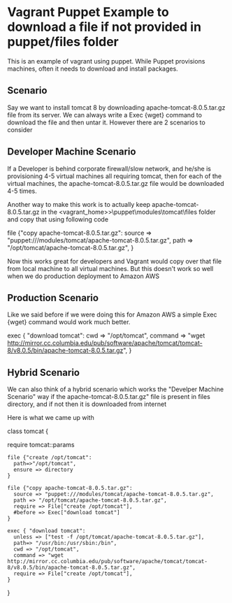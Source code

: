 Vagrant Puppet Example to download a file if not provided in puppet/files folder
==========================
This is an example of vagrant using puppet. While Puppet provisions machines, often it needs to download and install packages.

Scenario
-------
Say we want to install tomcat 8 by downloading apache-tomcat-8.0.5.tar.gz file from its server. We can always write a Exec {wget} command to download the file
and then untar it. However there are 2 scenarios to consider


Developer Machine Scenario
-------
If a Developer is behind corporate firewall/slow network, and he/she is provisioning 4-5 virtual machines all requiring tomcat, then
for each of the virtual machines, the apache-tomcat-8.0.5.tar.gz file would be downloaded 4-5 times.

Another way to make this work is to actually keep apache-tomcat-8.0.5.tar.gz in the <vagrant_home>>\puppet\modules\tomcat\files folder
and copy that using following code

   file {"copy apache-tomcat-8.0.5.tar.gz":
       source => "puppet:///modules/tomcat/apache-tomcat-8.0.5.tar.gz",
       path => "/opt/tomcat/apache-tomcat-8.0.5.tar.gz",
   }

Now this works great for developers and Vagrant would copy over that file from local machine to all virtual machines.
But this doesn't work so well when we do production deployment to Amazon AWS


Production Scenario
----------
Like we said before if we were doing this for Amazon AWS a simple Exec {wget} command would work much better.

  exec { "download tomcat":
     cwd => "/opt/tomcat",
     command => "wget http://mirror.cc.columbia.edu/pub/software/apache/tomcat/tomcat-8/v8.0.5/bin/apache-tomcat-8.0.5.tar.gz",
   }

Hybrid Scenario
-----------
We can also think of a hybrid scenario which works the "Develper Machine Scenario" way if the apache-tomcat-8.0.5.tar.gz" file
is present in files directory, and if not then it is downloaded from internet

Here is what we came up with

  class tomcat {
  
  require tomcat::params
  
    file {"create /opt/tomcat":
      path=>"/opt/tomcat",
      ensure => directory
    }
  
    file {"copy apache-tomcat-8.0.5.tar.gz":
      source => "puppet:///modules/tomcat/apache-tomcat-8.0.5.tar.gz",
      path => "/opt/tomcat/apache-tomcat-8.0.5.tar.gz",
      require => File["create /opt/tomcat"],
      #before => Exec["download tomcat"]
    }
  
    exec { "download tomcat":
      unless => ["test -f /opt/tomcat/apache-tomcat-8.0.5.tar.gz"],
      path=> "/usr/bin:/usr/sbin:/bin",
      cwd => "/opt/tomcat",
      command => "wget http://mirror.cc.columbia.edu/pub/software/apache/tomcat/tomcat-8/v8.0.5/bin/apache-tomcat-8.0.5.tar.gz",
      require => File["create /opt/tomcat"],
    }
  }




